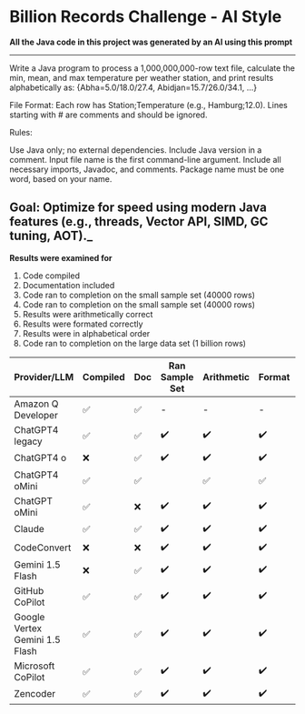 # Billion Records Challenge - AI Style

**All the Java code in this project was generated by an AI using this prompt**

--- 
Write a Java program to process a 1,000,000,000-row text file, calculate the min, mean, and max temperature per weather station, and print results alphabetically as: 
{Abha=5.0/18.0/27.4, Abidjan=15.7/26.0/34.1, ...}

File Format:
Each row has Station;Temperature (e.g., Hamburg;12.0). Lines starting with # are comments and should be ignored.

Rules:

Use Java only; no external dependencies.
Include Java version in a comment.
Input file name is the first command-line argument.
Include all necessary imports, Javadoc, and comments.
Package name must be one word, based on your name.

Goal:
Optimize for speed using modern Java features (e.g., threads, Vector API, SIMD, GC tuning, AOT)._
---

**Results were examined for** 

1. Code compiled 
2. Documentation included
3. Code ran to completion on the small sample set (40000 rows)
4. Code ran to completion on the small sample set (40000 rows)
5. Results were arithmetically correct
6. Results were formated correctly
7. Results were in alphabetical order
8. Code ran to completion on the large data set (1 billion rows)

| Provider/LLM                   | Compiled   | Doc | Ran Sample Set | Arithmetic | Format | Order | Ran 1BRC |
|--------------------------------|------------|-----|----------------|------------|--------|-------|----------|
| Amazon Q Developer             | ✅          | ✅   | -              | -          | -      | -     | -        |
| ChatGPT4 legacy                | ✅          | ✅   | ✔️             | ✔️         | ✔️     | ✔️    | ✔️       |
| ChatGPT4 o                     | ❌          | ✅   | ✔️             | ✔️         | ✔️     | ✔️    |          |
| ChatGPT4 oMini                 | ✅          | ✅   |                | ✅          | ✅      | ✅     | ❌        |
| ChatGPT oMini                  | ✅️         | ❌   | ✔️             | ✔️         | ✔️     | ✔️    | ✔️       |
| Claude                         | ✅          | ✅   | ✔️             | ✔️         | ✔️     | ✔️    | ✔️       |
| CodeConvert                    | ❌          | ❌   | ✔️             | ✔️         | ✔️     | ✔️    | ✔️       |
| Gemini 1.5 Flash               | ❌          | ✅   | ✔️             | ✔️         | ✔️     | ✔️    | ✔️       |
| GitHub CoPilot                 | ✅          | ✅   | ✔️             | ✔️         | ✔️     | ✔️    | ✔️       |
| Google Vertex Gemini 1.5 Flash | ✅          | ✅   | ✔️             | ✔️         | ✔️     | ✔️    | ✔️       |
| Microsoft CoPilot              | ✅ ️        | ✅   | ✔️             | ✔️         | ✔️     | ✔️    | ✔️       |
| Zencoder                       | ✅          | ✅   | ✔️             | ✔️         | ✔️     | ✔️    | ✔️       |



